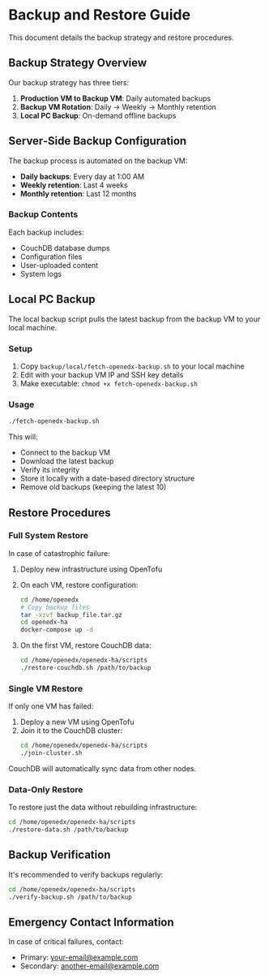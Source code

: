 # Backup and Restore Guide

This document details the backup strategy and restore procedures.

## Backup Strategy Overview

Our backup strategy has three tiers:

1. **Production VM to Backup VM**: Daily automated backups
2. **Backup VM Rotation**: Daily → Weekly → Monthly retention
3. **Local PC Backup**: On-demand offline backups

## Server-Side Backup Configuration

The backup process is automated on the backup VM:

- **Daily backups**: Every day at 1:00 AM
- **Weekly retention**: Last 4 weeks
- **Monthly retention**: Last 12 months

### Backup Contents

Each backup includes:
- CouchDB database dumps
- Configuration files
- User-uploaded content
- System logs

## Local PC Backup

The local backup script pulls the latest backup from the backup VM to your local machine.

### Setup

1. Copy `backup/local/fetch-openedx-backup.sh` to your local machine
2. Edit with your backup VM IP and SSH key details
3. Make executable: `chmod +x fetch-openedx-backup.sh`

### Usage

```bash
./fetch-openedx-backup.sh
```

This will:
- Connect to the backup VM
- Download the latest backup
- Verify its integrity
- Store it locally with a date-based directory structure
- Remove old backups (keeping the latest 10)

## Restore Procedures

### Full System Restore

In case of catastrophic failure:

1. Deploy new infrastructure using OpenTofu
2. On each VM, restore configuration:
   ```bash
   cd /home/openedx
   # Copy backup files
   tar -xzvf backup_file.tar.gz
   cd openedx-ha
   docker-compose up -d
   ```

3. On the first VM, restore CouchDB data:
   ```bash
   cd /home/openedx/openedx-ha/scripts
   ./restore-couchdb.sh /path/to/backup
   ```

### Single VM Restore

If only one VM has failed:

1. Deploy a new VM using OpenTofu
2. Join it to the CouchDB cluster:
   ```bash
   cd /home/openedx/openedx-ha/scripts
   ./join-cluster.sh
   ```

CouchDB will automatically sync data from other nodes.

### Data-Only Restore

To restore just the data without rebuilding infrastructure:

```bash
cd /home/openedx/openedx-ha/scripts
./restore-data.sh /path/to/backup
```

## Backup Verification

It's recommended to verify backups regularly:

```bash
cd /home/openedx/openedx-ha/scripts
./verify-backup.sh /path/to/backup
```

## Emergency Contact Information

In case of critical failures, contact:
- Primary: your-email@example.com
- Secondary: another-email@example.com


